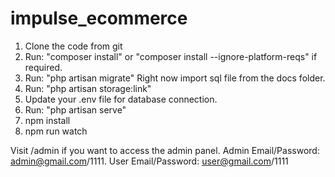 # impulse_ecommerce

1. Clone the code from git
2. Run: "composer install" or "composer install --ignore-platform-reqs" if required.
3. Run: "php artisan migrate" Right now import sql file from the docs folder.
4. Run: "php artisan storage:link"
5. Update your .env file for database connection.
6. Run: "php artisan serve"
7. npm install
8. npm run watch

Visit /admin if you want to access the admin panel. Admin Email/Password: admin@gmail.com/1111. User Email/Password: user@gmail.com/1111
